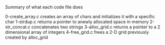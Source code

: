 Summary of what each code file does

0-create_array.c creates an array of chars and initializes it with a specific char
1-strdup.c returns a pointer to anewly allocated space in memory
2-str_concat.c concatenates two strings
3-alloc_grid.c returns a pointer to a 2 dimensional array of integers
4-free_grid.c frees a 2-D grid previously created by alloc_grid
